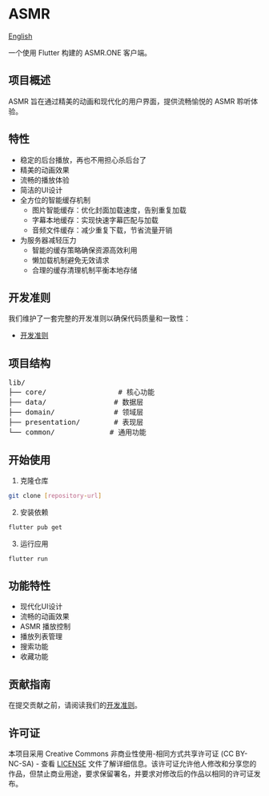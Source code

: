 # ASMR

[English](README_en.md)

一个使用 Flutter 构建的 ASMR.ONE 客户端。

## 项目概述

ASMR 旨在通过精美的动画和现代化的用户界面，提供流畅愉悦的 ASMR 聆听体验。

## 特性

- 稳定的后台播放，再也不用担心杀后台了
- 精美的动画效果
- 流畅的播放体验
- 简洁的UI设计
- 全方位的智能缓存机制
  - 图片智能缓存：优化封面加载速度，告别重复加载
  - 字幕本地缓存：实现快速字幕匹配与加载
  - 音频文件缓存：减少重复下载，节省流量开销
- 为服务器减轻压力
  - 智能的缓存策略确保资源高效利用
  - 懒加载机制避免无效请求
  - 合理的缓存清理机制平衡本地存储

## 开发准则

我们维护了一套完整的开发准则以确保代码质量和一致性：
- [开发准则](docs/guidelines_zh.md)

## 项目结构

<pre>
lib/
├── core/                 # 核心功能
├── data/                # 数据层
├── domain/              # 领域层
├── presentation/        # 表现层
└── common/             # 通用功能
</pre>

## 开始使用

1. 克隆仓库
```bash
git clone [repository-url]
```

2. 安装依赖
```bash
flutter pub get
```

3. 运行应用
```bash
flutter run
```

## 功能特性

- 现代化UI设计
- 流畅的动画效果
- ASMR 播放控制
- 播放列表管理
- 搜索功能
- 收藏功能

## 贡献指南

在提交贡献之前，请阅读我们的[开发准则](docs/guidelines_zh.md)。

## 许可证

本项目采用 Creative Commons 非商业性使用-相同方式共享许可证 (CC BY-NC-SA) - 查看 [LICENSE](LICENSE) 文件了解详细信息。该许可证允许他人修改和分享您的作品，但禁止商业用途，要求保留署名，并要求对修改后的作品以相同的许可证发布。
